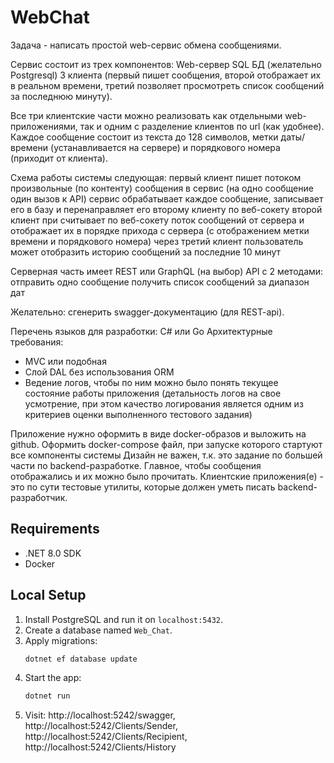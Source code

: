# WebChat

Задача - написать простой web-сервис обмена сообщениями.

Сервис состоит из трех компонентов:
Web-сервер
SQL БД (желательно Postgresql)
3 клиента (первый пишет сообщения, второй отображает их в реальном времени, третий позволяет просмотреть список сообщений за последнюю минуту).

Все три клиентские части можно реализовать как отдельными web-приложениями, так и одним c разделение клиентов по url (как удобнее).
Каждое сообщение состоит из текста до 128 символов, метки даты/времени (устанавливается на сервере) и порядкового номера (приходит от клиента).

Схема работы системы следующая: 
первый клиент пишет потоком произвольные (по контенту) сообщения в сервис (на одно сообщение один вызов к API)
сервис обрабатывает каждое сообщение, записывает его в базу и перенаправляет его второму клиенту по веб-сокету
второй клиент при считывает по веб-сокету поток сообщений от сервера и отображает их в порядке прихода с сервера (с отображением метки времени и порядкового номера)
через третий клиент пользователь может отобразить историю сообщений за последние 10 минут

Серверная часть имеет REST или GraphQL (на выбор) API c 2 методами:
отправить одно сообщение
получить список сообщений за диапазон дат

Желательно: сгенерить swagger-документацию (для REST-api).

Перечень языков для разработки:  C# или Go
Архитектурные требования: 
* MVC или подобная
* Слой DAL без использования ORM
* Ведение логов, чтобы по ним можно было понять текущее состояние работы приложения (детальность логов на свое усмотрение, при этом качество логирования является одним из критериев оценки выполненного тестового задания)

Приложение нужно оформить в виде docker-образов и выложить на github.
Оформить docker-compose файл, при запуске которого стартуют все компоненты системы
Дизайн не важен, т.к. это задание по большей части по backend-разработке. 
Главное, чтобы сообщения отображались и их можно было прочитать. Клиентские приложения(е) - это по сути тестовые утилиты, которые должен уметь писать backend-разработчик.


## Requirements
- .NET 8.0 SDK
- Docker

## Local Setup
1. Install PostgreSQL and run it on `localhost:5432`.
2. Create a database named `Web_Chat`.
3. Apply migrations:
   ```bash
   dotnet ef database update
4. Start the app:
    ```bash
    dotnet run
5. Visit:
         http://localhost:5242/swagger, 
         http://localhost:5242/Clients/Sender, 
         http://localhost:5242/Clients/Recipient, 
         http://localhost:5242/Clients/History